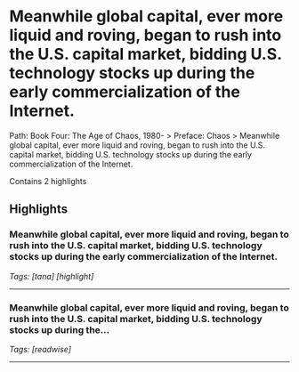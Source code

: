 # Meanwhile global capital, ever more liquid and roving, began to rush into the U.S. capital market, bidding U.S. technology stocks up during the early commercialization of the Internet.

Path: Book Four: The Age of Chaos, 1980- > Preface: Chaos > Meanwhile global capital, ever more liquid and roving, began to rush into the U.S. capital market, bidding U.S. technology stocks up during the early commercialization of the Internet.

Contains 2 highlights

## Highlights

### Meanwhile global capital, ever more liquid and roving, began to rush into the U.S. capital market, bidding U.S. technology stocks up during the early commercialization of the Internet.  
*Tags: [tana] [highlight]*

---

### Meanwhile global capital, ever more liquid and roving, began to rush into the U.S. capital market, bidding U.S. technology stocks up during the…  
*Tags: [readwise]*

---


